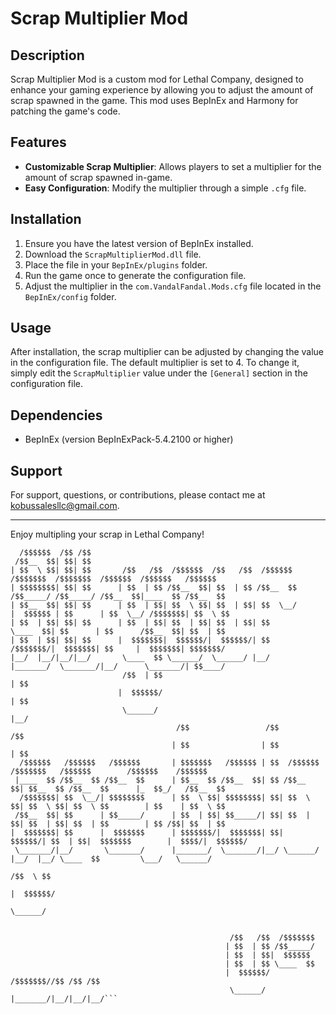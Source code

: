 # Scrap Multiplier Mod

## Description
Scrap Multiplier Mod is a custom mod for Lethal Company, designed to enhance your gaming experience by allowing you to adjust the amount of scrap spawned in the game. This mod uses BepInEx and Harmony for patching the game's code.

## Features
- **Customizable Scrap Multiplier**: Allows players to set a multiplier for the amount of scrap spawned in-game.
- **Easy Configuration**: Modify the multiplier through a simple `.cfg` file.

## Installation
1. Ensure you have the latest version of BepInEx installed.
2. Download the `ScrapMultiplierMod.dll` file.
3. Place the file in your `BepInEx/plugins` folder.
4. Run the game once to generate the configuration file.
5. Adjust the multiplier in the `com.VandalFandal.Mods.cfg` file located in the `BepInEx/config` folder.

## Usage
After installation, the scrap multiplier can be adjusted by changing the value in the configuration file. The default multiplier is set to 4. To change it, simply edit the `ScrapMultiplier` value under the `[General]` section in the configuration file.

## Dependencies
- BepInEx (version BepInExPack-5.4.2100 or higher)

## Support
For support, questions, or contributions, please contact me at kobussalesllc@gmail.com.



---

Enjoy multipling your scrap in Lethal Company!

```
  /$$$$$$  /$$ /$$                                                                                                        
 /$$__  $$| $$| $$                                                                                                        
| $$  \ $$| $$| $$       /$$   /$$  /$$$$$$  /$$   /$$  /$$$$$$         /$$$$$$$  /$$$$$$$  /$$$$$$  /$$$$$$   /$$$$$$    
| $$$$$$$$| $$| $$      | $$  | $$ /$$__  $$| $$  | $$ /$$__  $$       /$$_____/ /$$_____/ /$$__  $$|____  $$ /$$__  $$   
| $$__  $$| $$| $$      | $$  | $$| $$  \ $$| $$  | $$| $$  \__/      |  $$$$$$ | $$      | $$  \__/ /$$$$$$$| $$  \ $$   
| $$  | $$| $$| $$      | $$  | $$| $$  | $$| $$  | $$| $$             \____  $$| $$      | $$      /$$__  $$| $$  | $$   
| $$  | $$| $$| $$      |  $$$$$$$|  $$$$$$/|  $$$$$$/| $$             /$$$$$$$/|  $$$$$$$| $$     |  $$$$$$$| $$$$$$$/   
|__/  |__/|__/|__/       \____  $$ \______/  \______/ |__/            |_______/  \_______/|__/      \_______/| $$____/    
                         /$$  | $$                                                                           | $$         
                        |  $$$$$$/                                                                           | $$         
                         \______/                                                                            |__/         
                                     /$$                 /$$                                       /$$                    
                                    | $$                | $$                                      | $$                    
  /$$$$$$   /$$$$$$   /$$$$$$       | $$$$$$$   /$$$$$$ | $$  /$$$$$$  /$$$$$$$   /$$$$$$        /$$$$$$    /$$$$$$       
 |____  $$ /$$__  $$ /$$__  $$      | $$__  $$ /$$__  $$| $$ /$$__  $$| $$__  $$ /$$__  $$      |_  $$_/   /$$__  $$      
  /$$$$$$$| $$  \__/| $$$$$$$$      | $$  \ $$| $$$$$$$$| $$| $$  \ $$| $$  \ $$| $$  \ $$        | $$    | $$  \ $$      
 /$$__  $$| $$      | $$_____/      | $$  | $$| $$_____/| $$| $$  | $$| $$  | $$| $$  | $$        | $$ /$$| $$  | $$      
|  $$$$$$$| $$      |  $$$$$$$      | $$$$$$$/|  $$$$$$$| $$|  $$$$$$/| $$  | $$|  $$$$$$$        |  $$$$/|  $$$$$$/      
 \_______/|__/       \_______/      |_______/  \_______/|__/ \______/ |__/  |__/ \____  $$         \___/   \______/       
                                                                                 /$$  \ $$                                
                                                                                |  $$$$$$/                                
                                                                                 \______/                                 
                                                                                                                          
                                                                                                                          
                                                 /$$   /$$  /$$$$$$$                                                      
                                                | $$  | $$ /$$_____/                                                      
                                                | $$  | $$|  $$$$$$                                                       
                                                | $$  | $$ \____  $$                                                      
                                                |  $$$$$$/ /$$$$$$$//$$ /$$ /$$                                           
                                                 \______/ |_______/|__/|__/|__/```
